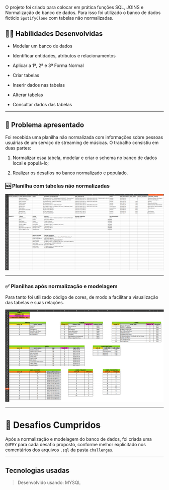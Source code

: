 O projeto foi criado para colocar em prática funções SQL, JOINS e Normalização de banco de dados. Para isso foi utilizado o banco de dados fictício `SpotifyClone` com tabelas não normalizadas.

## 🧑‍💻 Habilidades Desenvolvidas

  * Modelar um banco de dados

  * Identificar entidades, atributos e relacionamentos
  
  * Aplicar a 1ª, 2ª e 3ª Forma Normal

  * Criar tabelas

  * Inserir dados nas tabelas

  * Alterar tabelas

  * Consultar dados das tabelas

---

## 📌 Problema apresentado

Foi recebida uma planilha não normalizada com informações sobre pessoas usuárias de um serviço de streaming de músicas. O trabalho consistiu em duas partes:

1. Normalizar essa tabela, modelar e criar o schema no banco de dados local e populá-lo;

2. Realizar os desafios no banco normalizado e populado.

### 🆘 Planilha com tabelas não normalizadas

![Tabela não normalizada "Spotify Clone"](./images/non-normalized.png)
___
### ✅ Planilhas após normalização e modelagem

Para tanto foi utilizado código de cores, de modo a facilitar a visualização das tabelas e suas relações.

![Tabela normalizada "Spotify Clone"](./images/normalized-table.png)

___
# 🏁 Desafios Cumpridos

Após a normalização e modelagem do banco de dados, foi criada uma `QUERY` para cada desafio proposto, conforme melhor explicitado nos comentários dos arquivos `.sql` da pasta `challenges`.

---
## Tecnologias usadas

> Desenvolvido usando: MYSQL
